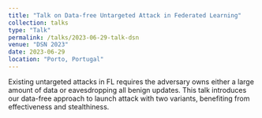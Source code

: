 ```yaml
---
title: "Talk on Data-free Untargeted Attack in Federated Learning"
collection: talks
type: "Talk"
permalink: /talks/2023-06-29-talk-dsn
venue: "DSN 2023"
date: 2023-06-29
location: "Porto, Portugal"
---
```


Existing untargeted attacks in FL requires the adversary owns either a large amount of data or eavesdropping all benign updates. This talk introduces our data-free approach to launch attack with two variants, benefiting from effectiveness and stealthiness.